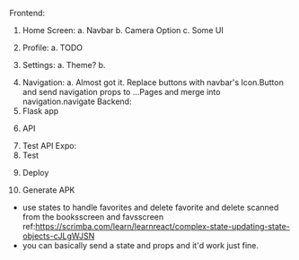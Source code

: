 Frontend:

<!--  -->

1.  Home Screen:
a. Navbar
b. Camera Option
c. Some UI
<!--  -->
2.  Profile:
a. TODO
<!--  -->
3.  Settings:
a. Theme?
b.
<!--  -->

4.  Navigation:
    a. Almost got it.
    Replace buttons with navbar's Icon.Button
    and send navigation props to ...Pages and
    merge into navigation.navigate
    <!--  -->
    Backend:
    <!--  -->
5.  Flask app
<!--  -->
6.  API
<!--  -->
7.  Test API
    <!--  -->
    Expo:
    <!--  -->
8.  Test
<!--  -->
9.  Deploy
<!--  -->
10. Generate APK

<!-- Notes -->

- use states to handle favorites and delete favorite and delete scanned from the booksscreen and favsscreen
  ref:https://scrimba.com/learn/learnreact/complex-state-updating-state-objects-cJLgWJSN
- you can basically send a state and props and it'd work just fine.
